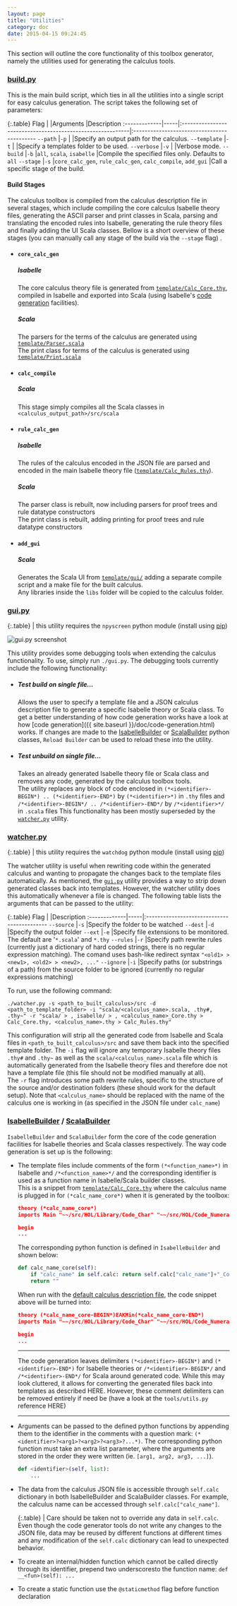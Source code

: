 ```yaml
---
layout: page
title: "Utilities"
category: doc
date: 2015-04-15 09:24:45
---
```


This section will outline the core functionality of this toolbox generator, namely the utilities used for generating the calculus tools.

### [build.py](https://github.com/goodlyrottenapple/calculus-toolbox/blob/master/build.py)
This is the main build script, which ties in all the utilities into a single script for easy calculus generation. The script takes the following set of parameters:

{:.table}
Flag          |     |Arguments                                                   |Description
:-------------|-----|:-----------------------------------------------------------|:-------------------------------------------
`--path`      |`-p` |                                                            |Specify an output path for the calculus.
`--template`  |`-t` |                                                            |Specify a templates folder to be used.
`--verbose`   |`-v` |                                                            |Verbose mode.
`--build`     |`-b` |`all`, `scala`, `isabelle`                                  |Compile the specified files only. Defaults to `all`
`--stage`     |`-s` |`core_calc_gen`, `rule_calc_gen`, `calc_compile`, `add_gui` |Call a specific stage of the build.

#### Build Stages
The calculus toolbox is compiled from the calculus description file in several stages, which include compiling the core calculus Isabelle theory files, generating the ASCII parser and print classes in Scala, parsing and translating the encoded rules into Isabelle, generating the rule theory files and finally adding the UI Scala classes. Bellow is a short overview of these stages (you can manually call any stage of the build via the `--stage` flag) .

+   #### `core_calc_gen`

    ##### Isabelle
    The core calculus theory file is generated from [`template/Calc_Core.thy`](https://github.com/goodlyrottenapple/calculus-toolbox/blob/master/template/Calc_Core.thy), compiled in Isabelle and exported into Scala (using Isabelle's [code generation](https://isabelle.in.tum.de/doc/codegen.pdf) facilities).

    ##### Scala
    The parsers for the terms of the calculus are generated using [`template/Parser.scala`](https://github.com/goodlyrottenapple/calculus-toolbox/blob/master/template/Parser.scala)  
    The print class for terms of the calculus is generated using [`template/Print.scala`](https://github.com/goodlyrottenapple/calculus-toolbox/blob/master/template/Print.scala)

+   #### `calc_compile`

    ##### Scala
    This stage simply compiles all the Scala classes in `<calculus_output_path>/src/scala`

+   #### `rule_calc_gen`

    ##### Isabelle
    The rules of the calculus encoded in the JSON file are parsed and encoded in the main Isabelle theory file ([`template/Calc_Rules.thy`](https://github.com/goodlyrottenapple/calculus-toolbox/blob/master/template/Calc_Rules.thy)). 

    ##### Scala
    The parser class is rebuilt, now including parsers for proof trees and rule datatype constructors  
    The print class is rebuilt, adding printing for proof trees and rule datatype constructors

+   #### `add_gui`

    ##### Scala
    Generates the Scala UI from [`template/gui/`](https://github.com/goodlyrottenapple/calculus-toolbox/blob/master/template/gui/) adding a separate compile script and a make file for the built calculus.  
    Any libraries inside the `libs` folder will be copied to the calculus folder.

### [gui.py](https://github.com/goodlyrottenapple/calculus-toolbox/blob/master/gui.py)

{:.table}
<span class="glyphicon glyphicon-info-sign"></span> | this utility requires the `npyscreen` python module (install using [pip](https://docs.python.org/3/installing/))

![gui.py screenshot](https://raw.githubusercontent.com/goodlyrottenapple/calculus-toolbox/gh-pages/_files/gui_py_screen1.png)

This utility provides some debugging tools when extending the calculus functionality. To use, simply run `./gui.py`. The debugging tools currently include the following functionality:

+   ##### Test build on single file...
    Allows the user to specify a template file and a JSON calculus description file to generate a specific Isabelle theory or Scala class. To get a better understanding of how code generation works have a look at how [code generation]({{ site.baseurl }}/doc/code-generation.html) works.
    If changes are made to the [IsabelleBuilder](#isabellebuilderhttpsgithubcomgoodlyrottenapplecalculus-toolboxblobmastertoolsisabuilderpy) or [ScalaBuilder](#scalabuilderhttpsgithubcomgoodlyrottenapplecalculus-toolboxblobmastertoolsscalabuilderpy) python classes, `Reload Builder` can be used to reload these into the utility.  
+   ##### Test unbuild on single file...
    Takes an already generated Isabelle theory file or Scala class and removes any code, generated by the calculus toolbox tools.  
    The utility replaces any block of code enclosed in `(*<identifier>-BEGIN*) .. (*<identifier>-END*)` by `(*<identifier>*)` in `.thy` files and  `/*<identifier>-BEGIN*/ .. /*<identifier>-END*/` by `/*<identifier>*/` in `.scala` files
    This functionality has been mostly superseded by the [`watcher.py`](#watcherpyhttpsgithubcomgoodlyrottenapplecalculus-toolboxblobmasterwatcherpy) utility.

### [watcher.py](https://github.com/goodlyrottenapple/calculus-toolbox/blob/master/watcher.py)

{:.table}
<span class="glyphicon glyphicon-info-sign"></span> | this utility requires the `watchdog` python module (install using [pip](https://docs.python.org/3/installing/))

The watcher utility is useful when rewriting code within the generated calculus and wanting to propagate the changes back to the template files automatically. As mentioned, the [`gui.py`](#guipyhttpsgithubcomgoodlyrottenapplecalculus-toolboxblobmasterguipy) utility provides a way to strip down generated classes back into templates. However, the watcher utility does this automatically whenever a file is changed. The following table lists the arguments that can be passed to the utility:

{:.table}
Flag          |     |Description
:-------------|-----|:-------------------------------------------
`--source`    |`-s` |Specify the folder to be watched
`--dest`      |`-d` |Specify the output folder
`--ext`       |`-e` |Specify file extensions to be monitored. The default are '`*.scala`' and `*.thy`
`--rules`     |`-r` |Specify path rewrite rules (currently just a dictionary of hard coded strings, there is no regular expression matching). The comand uses bash-like redirect syntax `"<old1> > <new1>, <old2> > <new2>, ..."`
`--ignore`    |`-i` |Specify paths (or substrings of a path) from the source folder to be ignored (currently no regular expressions matching)

To run, use the following command:

~~~
./watcher.py -s <path_to_built_calculus>/src -d <path_to_template_folder> -i "scala/<calculus_name>.scala, .thy#, .thy~" -r "scala/ > , isabelle/ > , <calculus_name>_Core.thy > Calc_Core.thy, <calculus_name>.thy > Calc_Rules.thy"
~~~

This configuration will strip all the generated code from Isabelle and Scala files in `<path_to_built_calculus>/src` and save them back into the specified template folder. The `-i` flag will ignore any temporary Isabelle theory files `.thy#` and `.thy~` as well as the `scala/<calculus_name>.scala` file which is automatically generated from the Isabelle theory files and therefore doe not have a template file (this file should not be modified manually at all).  
The `-r` flag introduces some path rewrite rules, specific to the structure of the source and/or destination folders (these should work for the default setup). Note that `<calculus_name>` should be replaced with the name of the calculus one is working in (as specified in the JSON file under `calc_name`)

### [IsabelleBuilder](https://github.com/goodlyrottenapple/calculus-toolbox/blob/master/tools/isabuilder.py) / [ScalaBuilder](https://github.com/goodlyrottenapple/calculus-toolbox/blob/master/tools/scalabuilder.py)

`IsabelleBuilder` and `ScalaBuilder` form the core of the code generation facilities for Isabelle theories and Scala classes respectively. The way code generation is set up is the following:

+   The template files include comments of the form `(*<function_name>*)` in Isabelle and `/*<function_name>*/` and the corresponding identifier is used as a function name in Isabelle/Scala builder classes.  
    This is a snippet from [`template/Calc_Core.thy`](https://github.com/goodlyrottenapple/calculus-toolbox/blob/master/template/Calc_Core.thy) where the calculus name is plugged in for `(*calc_name_core*)` when it is generated by the toolbox:  

    ~~~json
    theory (*calc_name_core*)
    imports Main "~~/src/HOL/Library/Code_Char" "~~/src/HOL/Code_Numeral"

    begin
    ...
    ~~~

    The corresponding python function is defined in `IsabelleBuilder` and shown below:

    ~~~python
    def calc_name_core(self):
        if "calc_name" in self.calc: return self.calc["calc_name"]+"_Core"
        return ""
    ~~~

    When run with the [default calculus description file](https://github.com/goodlyrottenapple/calculus-toolbox/blob/master/default.json), the code snippet above will be turned into:

    ~~~json
    theory (*calc_name_core-BEGIN*)EAKMin(*calc_name_core-END*)
    imports Main "~~/src/HOL/Library/Code_Char" "~~/src/HOL/Code_Numeral"

    begin
    ...
    ~~~

    - - -
    
    The code generation leaves delimiters `(*<identifier>-BEGIN*)` and `(*<identifier>-END*)` for Isabelle theories or `/*<identifier>-BEGIN*/` and `/*<identifier>-END*/` for Scala around generated code. While this may look cluttered, it allows for converting the generated files back into templates as described HERE.  However, these comment delimiters can be removed entirely if need be (have a look at the `tools/utils.py` reference HERE)
    
    - - -

+   Arguments can be passed to the defined python functions by appending them to the identifier in the comments with a question mark: `(*<identifier>?<arg1>?<arg2>?<arg3>?...*)`. The corresponding python function must take an extra list parameter, where the arguments are stored in the order they were written (ie. `[arg1, arg2, arg3, ...]`).
    
    ~~~python
    def <identifier>(self, list):
        ...
    ~~~

+   The data from the calculus JSON file is accessible through `self.calc` dictionary in both IsabelleBuilder and ScalaBuilder classes. For example, the calculus name can be accessed through `self.calc["calc_name"]`.
    
    {:.table}
    <span class="glyphicon glyphicon-exclamation-sign"></span> | Care should be taken not to override any data in `self.calc`. Even though the code generator tools do not write any changes to the JSON file, data may be reused by different functions at different times and any modification of the `self.calc` dictionary can lead to unexpected behavior.

+   To create an internal/hidden function which cannot be called directly through its identifier, prepend two underscoresto the function name: `def __<fun>(self): ...`
+   To create a static function use the `@staticmethod` flag before function declaration
